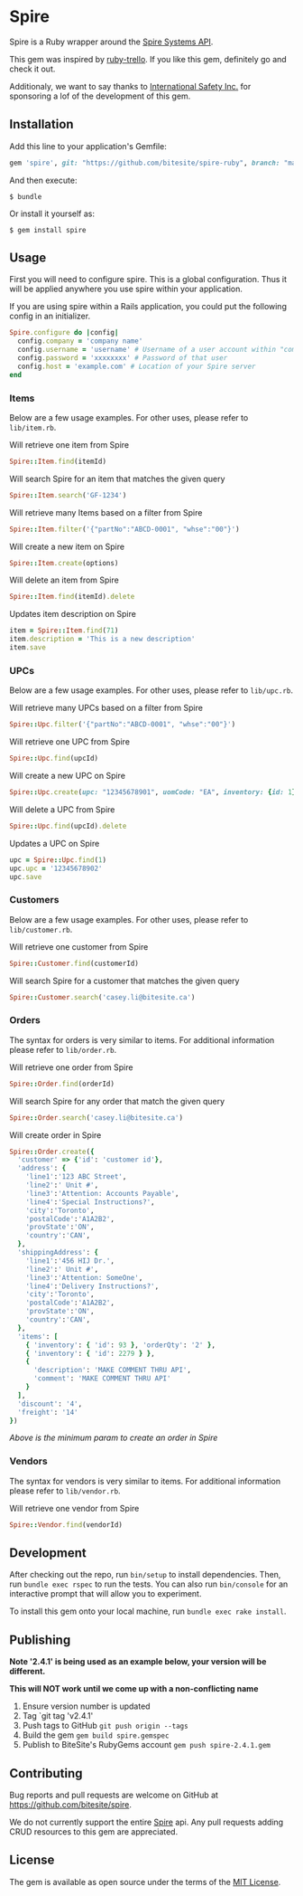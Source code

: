# Spire
Spire is a Ruby wrapper around the [Spire Systems API](http://www.spiresystems.com/).

This gem was inspired by [ruby-trello](https://github.com/jeremytregunna/ruby-trello).
If you like this gem, definitely go and check it out.

Additionaly, we want to say thanks to [International Safety Inc.](https://www.internationalsafety.com/) for sponsoring a lof of the development of this gem.

## Installation

Add this line to your application's Gemfile:

```ruby
gem 'spire', git: "https://github.com/bitesite/spire-ruby", branch: "master"
```

And then execute:

    $ bundle

Or install it yourself as:

    $ gem install spire

## Usage

First you will need to configure spire. This is a global configuration. Thus it will be applied anywhere you use spire within
your application.

If you are using spire within a Rails application, you could put the following config in an initializer.

```ruby
Spire.configure do |config|
  config.company = 'company name'
  config.username = 'username' # Username of a user account within "company name"
  config.password = 'xxxxxxxx' # Password of that user
  config.host = 'example.com' # Location of your Spire server
end
```

### Items
Below are a few usage examples. For other uses, please refer to `lib/item.rb`.

Will retrieve one item from Spire
```ruby
Spire::Item.find(itemId)
```

Will search Spire for an item that matches the given query
```ruby
Spire::Item.search('GF-1234')
```

Will retrieve many Items based on a filter from Spire
```ruby
Spire::Item.filter('{"partNo":"ABCD-0001", "whse":"00"}')
```

Will create a new item on Spire
```ruby
Spire::Item.create(options)
```

Will delete an item from Spire
```ruby
Spire::Item.find(itemId).delete
```

Updates item description on Spire
```ruby
item = Spire::Item.find(71)
item.description = 'This is a new description'
item.save
```

### UPCs
Below are a few usage examples. For other uses, please refer to `lib/upc.rb`.

Will retrieve many UPCs based on a filter from Spire
```ruby
Spire::Upc.filter('{"partNo":"ABCD-0001", "whse":"00"}')
```

Will retrieve one UPC from Spire
```ruby
Spire::Upc.find(upcId)
```

Will create a new UPC on Spire
```ruby
Spire::Upc.create(upc: "12345678901", uomCode: "EA", inventory: {id: 1})
```

Will delete a UPC from Spire
```ruby
Spire::Upc.find(upcId).delete
```

Updates a UPC on Spire
```ruby
upc = Spire::Upc.find(1)
upc.upc = '12345678902'
upc.save
```

### Customers
Below are a few usage examples. For other uses, please refer to `lib/customer.rb`.

Will retrieve one customer from Spire
```ruby
Spire::Customer.find(customerId)
```

Will search Spire for a customer that matches the given query
```ruby
Spire::Customer.search('casey.li@bitesite.ca')
```

### Orders
The syntax for orders is very similar to items. For additional information please refer to `lib/order.rb`.

Will retrieve one order from Spire
```ruby
Spire::Order.find(orderId)
```

Will search Spire for any order that match the given query
```ruby
Spire::Order.search('casey.li@bitesite.ca')
```

Will create order in Spire
```ruby
Spire::Order.create({
  'customer' => {'id': 'customer id'},
  'address': {
    'line1':'123 ABC Street',
    'line2':' Unit #',
    'line3':'Attention: Accounts Payable',
    'line4':'Special Instructions?',
    'city':'Toronto',
    'postalCode':'A1A2B2',
    'provState':'ON',
    'country':'CAN',
  },
  'shippingAddress': {
    'line1':'456 HIJ Dr.',
    'line2':' Unit #',
    'line3':'Attention: SomeOne',
    'line4':'Delivery Instructions?',
    'city':'Toronto',
    'postalCode':'A1A2B2',
    'provState':'ON',
    'country':'CAN',
  },
  'items': [
    { 'inventory': { 'id': 93 }, 'orderQty': '2' },
    { 'inventory': { 'id': 2279 } },
    {
      'description': 'MAKE COMMENT THRU API',
      'comment': 'MAKE COMMENT THRU API'
    }
  ],
  'discount': '4',
  'freight': '14'
})
```
*Above is the minimum param to create an order in Spire*

### Vendors
The syntax for vendors is very similar to items. For additional information please refer to `lib/vendor.rb`.

Will retrieve one vendor from Spire
```ruby
Spire::Vendor.find(vendorId)
```

## Development

After checking out the repo, run `bin/setup` to install dependencies. Then, run `bundle exec rspec` to run the tests. You can also run `bin/console` for an interactive prompt that will allow you to experiment.

To install this gem onto your local machine, run `bundle exec rake install`.

## Publishing

**Note '2.4.1' is being used as an example below, your version will be different.**

**This will NOT work until we come up with a non-conflicting name**

1. Ensure version number is updated
2. Tag `git tag 'v2.4.1'
3. Push tags to GitHub `git push origin --tags`
4. Build the gem `gem build spire.gemspec`
5. Publish to BiteSite's RubyGems account `gem push spire-2.4.1.gem`

## Contributing

Bug reports and pull requests are welcome on GitHub at https://github.com/bitesite/spire.

We do not currently support the entire [Spire](http://www.spiresystems.com/) api.
Any pull requests adding CRUD resources to this gem are appreciated.

## License

The gem is available as open source under the terms of the [MIT License](https://opensource.org/licenses/MIT).
